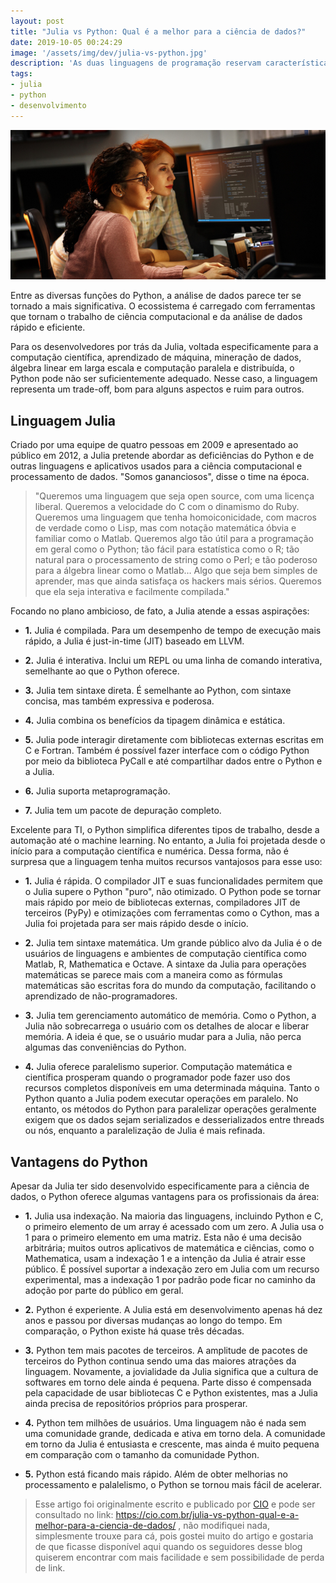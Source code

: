 ```yaml
---
layout: post
title: "Julia vs Python: Qual é a melhor para a ciência de dados?"
date: 2019-10-05 00:24:29
image: '/assets/img/dev/julia-vs-python.jpg'
description: 'As duas linguagens de programação reservam características vantajosas para aqueles que buscam uma carreira como cientista de dados.'
tags:
- julia
- python
- desenvolvimento
---
```


![Julia vs Python: Qual é a melhor para a ciência de dados?](/assets/img/dev/julia-vs-python.jpg "Julia vs Python: Qual é a melhor para a ciência de dados?")

Entre as diversas funções do Python, a análise de dados parece ter se tornado a mais significativa. O ecossistema é carregado com ferramentas que tornam o trabalho de ciência computacional e da análise de dados rápido e eficiente.

Para os desenvolvedores por trás da Julia, voltada especificamente para a computação científica, aprendizado de máquina, mineração de dados, álgebra linear em larga escala e computação paralela e distribuída, o Python pode não ser suficientemente adequado. Nesse caso, a linguagem representa um trade-off, bom para alguns aspectos e ruim para outros.

## Linguagem Julia

Criado por uma equipe de quatro pessoas em 2009 e apresentado ao público em 2012, a Julia pretende abordar as deficiências do Python e de outras linguagens e aplicativos usados para a ciência computacional e processamento de dados. "Somos gananciosos", disse o time na época.

> "Queremos uma linguagem que seja open source, com uma licença liberal. Queremos a velocidade do C com o dinamismo do Ruby. Queremos uma linguagem que tenha homoiconicidade, com macros de verdade como o Lisp, mas com notação matemática óbvia e familiar como o Matlab. Queremos algo tão útil para a programação em geral como o Python; tão fácil para estatística como o R; tão natural para o processamento de string como o Perl; e tão poderoso para a álgebra linear como o Matlab… Algo que seja bem simples de aprender, mas que ainda satisfaça os hackers mais sérios. Queremos que ela seja interativa e facilmente compilada."

Focando no plano ambicioso, de fato, a Julia atende a essas aspirações:

+ **1.** Julia é compilada. Para um desempenho de tempo de execução mais rápido, a Julia é just-in-time (JIT) baseado em LLVM.

+ **2.** Julia é interativa. Inclui um REPL ou uma linha de comando interativa, semelhante ao que o Python oferece.

+ **3.** Julia tem sintaxe direta. É semelhante ao Python, com sintaxe concisa, mas também expressiva e poderosa.

+ **4.** Julia combina os benefícios da tipagem dinâmica e estática.

+ **5.** Julia pode interagir diretamente com bibliotecas externas escritas em C e Fortran. Também é possível fazer interface com o código Python por meio da biblioteca PyCall e até compartilhar dados entre o Python e a Julia.

+ **6.** Julia suporta metaprogramação.

+ **7.** Julia tem um pacote de depuração completo.

<script async src="https://pagead2.googlesyndication.com/pagead/js/adsbygoogle.js"></script>
<!-- Informat -->
<ins class="adsbygoogle"
     style="display:block"
     data-ad-client="ca-pub-2838251107855362"
     data-ad-slot="2327980059"
     data-ad-format="auto"
     data-full-width-responsive="true"></ins>
<script>
(adsbygoogle = window.adsbygoogle || []).push({});
</script>

Excelente para TI, o Python simplifica diferentes tipos de trabalho, desde a automação até o machine learning. No entanto, a Julia foi projetada desde o início para a computação científica e numérica. Dessa forma, não é surpresa que a linguagem tenha muitos recursos vantajosos para esse uso:

+ **1.** Julia é rápida. O compilador JIT e suas funcionalidades permitem que o Julia supere o Python "puro", não otimizado. O Python pode se tornar mais rápido por meio de bibliotecas externas, compiladores JIT de terceiros (PyPy) e otimizações com ferramentas como o Cython, mas a Julia foi projetada para ser mais rápido desde o início.

+ **2.** Julia tem sintaxe matemática. Um grande público alvo da Julia é o de usuários de linguagens e ambientes de computação científica como Matlab, R, Mathematica e Octave. A sintaxe da Julia para operações matemáticas se parece mais com a maneira como as fórmulas matemáticas são escritas fora do mundo da computação, facilitando o aprendizado de não-programadores.

+ **3.** Julia tem gerenciamento automático de memória. Como o Python, a Julia não sobrecarrega o usuário com os detalhes de alocar e liberar memória. A ideia é que, se o usuário mudar para a Julia, não perca algumas das conveniências do Python.

+ **4.** Julia oferece paralelismo superior. Computação matemática e científica prosperam quando o programador pode fazer uso dos recursos completos disponíveis em uma determinada máquina. Tanto o Python quanto a Julia podem executar operações em paralelo. No entanto, os métodos do Python para paralelizar operações geralmente exigem que os dados sejam serializados e desserializados entre threads ou nós, enquanto a paralelização de Julia é mais refinada.

## Vantagens do Python

Apesar da Julia ter sido desenvolvido especificamente para a ciência de dados, o Python oferece algumas vantagens para os profissionais da área:

+ **1.** Julia usa indexação. Na maioria das linguagens, incluindo Python e C, o primeiro elemento de um array é acessado com um zero. A Julia usa o 1 para o primeiro elemento em uma matriz. Esta não é uma decisão arbitrária; muitos outros aplicativos de matemática e ciências, como o Mathematica, usam a indexação 1 e a intenção da Julia é atrair esse público. É possível suportar a indexação zero em Julia com um recurso experimental, mas a indexação 1 por padrão pode ficar no caminho da adoção por parte do público em geral.

+ **2.** Python é experiente. A Julia está em desenvolvimento apenas há dez anos e passou por diversas mudanças ao longo do tempo. Em comparação, o Python existe há quase três décadas.

+ **3.** Python tem mais pacotes de terceiros. A amplitude de pacotes de terceiros do Python continua sendo uma das maiores atrações da linguagem. Novamente, a jovialidade da Julia significa que a cultura de softwares em torno dele ainda é pequena. Parte disso é compensada pela capacidade de usar bibliotecas C e Python existentes, mas a Julia ainda precisa de repositórios próprios para prosperar.

+ **4.** Python tem milhões de usuários. Uma linguagem não é nada sem uma comunidade grande, dedicada e ativa em torno dela. A comunidade em torno da Julia é entusiasta e crescente, mas ainda é muito pequena em comparação com o tamanho da comunidade Python.

+ **5.** Python está ficando mais rápido. Além de obter melhorias no processamento e palalelismo, o Python se tornou mais fácil de acelerar.

> Esse artigo foi originalmente escrito e publicado por [CIO](https://cio.com.br/julia-vs-python-qual-e-a-melhor-para-a-ciencia-de-dados/) e pode ser consultado no link: <https://cio.com.br/julia-vs-python-qual-e-a-melhor-para-a-ciencia-de-dados/> , não modifiquei nada, simplesmente trouxe para cá, pois gostei muito do artigo e gostaria de que ficasse disponível aqui quando os seguidores desse blog quiserem encontrar com mais facilidade e sem possibilidade de perda de link.
    
